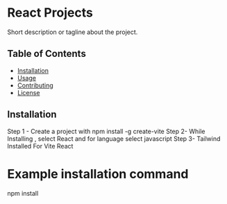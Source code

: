 # React Projects

Short description or tagline about the project.

## Table of Contents

- [Installation](#installation)
- [Usage](#usage)
- [Contributing](#contributing)
- [License](#license)

## Installation

Step 1 - Create a project with npm install -g create-vite
Step 2- While Installing , select React and for language select javascript
Step 3- Tailwind Installed For Vite React
# Example installation command
npm install
